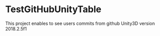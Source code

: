 # TestGitHubUnityTable
This project enables to see users commits from github
Unity3D version 2018.2.5f1
